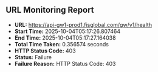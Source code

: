 ## URL Monitoring Report

- **URL:** https://api-gw1-prod1.fisglobal.com/gw/v1/health
- **Start Time:** 2025-10-04T05:17:26.807464
- **End Time:** 2025-10-04T05:17:27.164038
- **Total Time Taken:** 0.356574 seconds
- **HTTP Status Code:** 403
- **Status:** Failure
- **Failure Reason:** HTTP Status Code: 403
